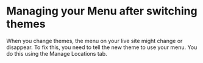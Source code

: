 # Managing your Menu after switching themes

When you change themes, the menu on your live site might change or disappear. To fix this, you need to tell the new theme to use your menu. You do this using the Manage Locations tab.




